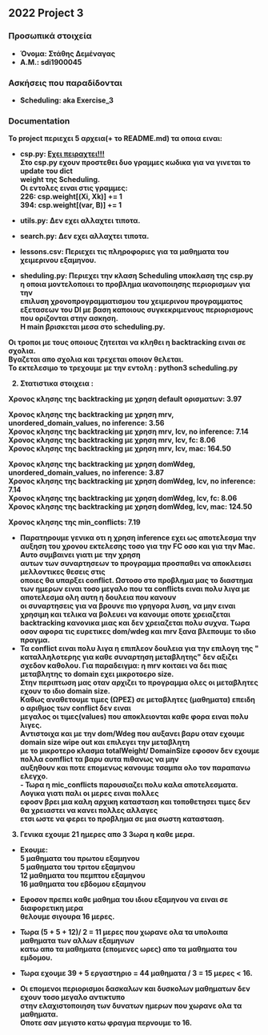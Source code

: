  ## <b>2022 Project 3

### <b>Προσωπικά στοιχεία
- __Όνομα__: Στάθης Δεμέναγας  
- __Α.Μ.__: sdi1900045

  
### <b>Ασκήσεις που παραδίδονται

- Scheduling: aka Exercise_3


### <b>Documentation

To project περιεχει 5 αρχεια(+ το README.md) τα οποια ειναι: 

- csp.py: <u> Eχει πειραχτει!!! </u>   
Στο csp.py εχουν προστεθει δυο γραμμες κωδικα για να γινεται το update του dict  
weight της Scheduling.  
Οι εντολες ειναι στις γραμμες:  
226: csp.weight[(Xi, Xk)] += 1  
394: csp.weight[(var, B)] += 1

- utils.py: Δεν εχει αλλαχτει τιποτα.   
- search.py: Δεν εχει αλλαχτει τιποτα.   

- lessons.csv: Περιεχει τις πληροφοριες για τα μαθηματα του χειμερινου εξαμηνου.

- sheduling.py: Περιεχει την κλαση Scheduling υποκλαση της csp.py  
η οποια μοντελοποιει το προβλημα ικανοποιησης περιορισμων για την  
επιλυση χρονοπρογραμματισμου του χειμερινου προγραμματος εξετασεων
του DI με βαση καποιους συγκεκριμενους περιορισμους που οριζονται 
στην ασκηση.  
Η main βρισκεται μεσα στο scheduling.py.

Οι τροποι με τους οποιους ζητειται να κληθει η backtracking ειναι σε σχολια.  
Βγαζεται απο σχολια και τρεχεται οποιον θελεται.  
Το εκτελεσιμο το τρεχουμε με την εντολη : python3 scheduling.py  


2. Στατιστικα στοιχεια :  
  

Χρονος κλησης της backtracking με χρηση default ορισματων: 3.97

Χρονος κλησης της backtracking με χρηση mrv, unordered_domain_values, no inference: 3.56  
Χρονος κλησης της backtracking με χρηση  mrv, lcv, no inference: 7.14  
Χρονος κλησης της backtracking με χρηση mrv, lcv, fc: 8.06  
Χρονος κλησης της backtracking με χρηση mrv, lcv, mac: 164.50  

Χρονος κλησης της backtracking με χρηση domWdeg, unordered_domain_values, no inference: 3.87  
Χρονος κλησης της backtracking με χρηση  domWdeg, lcv, no inference: 7.14  
Χρονος κλησης της backtracking με χρηση domWdeg, lcv, fc: 8.06  
Χρονος κλησης της backtracking με χρηση domWdeg, lcv, mac: 124.50  

Χρονος κλησης της min_conflicts: 7.19    


 -   Παρατηρουμε γενικα οτι η χρηση inference εχει ως αποτελεσμα την αυξηση του χρονου
    εκτελεσης τοσο για την FC οσο και για την Μac. Αυτο συμβαινει γιατι με την χρηση  
    αυτων των συναρτησεων το προγραμμα προσπαθει να αποκλεισει μελλοντικες θεσεις στις  
    οποιες θα υπαρξει conflict. Ωστοσο στο προβλημα μας το διαστημα των ημερων ειναι τοσο
    μεγαλο που τα conflicts ειναι πολυ λιγα με αποτελεσμα ολη αυτη η δουλεια που κανουν  
    οι συναρτησεις για να βρουνε πιο γρηγορα λυση, να μην ειναι χρησιμη και τελικα να βολευει
    να κανουμε οποτε χρειαζεται backtracking κανονικα μιας και δεν χρειαζεται πολυ συχνα.
    Tωρα οσον αφορα τις ευρετικες dom/wdeg και mrv ξανα βλεπουμε το ιδιο πραγμα.  
   - Τα conflict ειναι πολυ λιγα η επιπλεον δουλεια για την επιλογη της
    " καταλληλοτερης για καθε συναρτηση μεταβλητης" δεν αξιζει σχεδον καθολου.
    Για παραδειγμα: η mrv κοιταει να δει πιας μεταβλητης το domain εχει μικρoτοερο size.  
    Στην περιπτωση μας οταν αρχιζει το προγραμμα ολες οι μεταβλητες εχουν το ιδιο domain size.  
    Kαθως αναθετουμε τιμες (ΩΡΕΣ) σε μεταβλητες (μαθηματα) επειδη ο αριθμος των conflict δεν ειναι  
    μεγαλος οι τιμες(values) που αποκλειονται καθε φορα ειναι πολυ λιγες.  
    Aντιστοιχα και με την dom/Wdeg που αυξανει βαρυ οταν εχουμε domain size wipe out και επιλεγει την μεταβλητη  
    με το μικροτερο κλασμα totalWeight/ DomainSize εφοσον δεν εχουμε πολλα comflict τα βαρυ αυτα πιθανως να μην  
    αυξηθουν και ποτε επομενως κανουμε τσαμπα ολο τον παραπανω ελεγχο.  
    - Τωρα η mic_conflicts παρουσιαζει πολυ καλα αποτελεσματα. Λογικα γιατι παλι οι μερες ειναι πολλες  
    εφοσν βρει μια καλη αρχικη κατασταση και τοποθετησει τιμες δεν θα χρειαστει να κανει πολλες αλλαγες  
    ετσι ωστε να φερει το προβλημα σε μια σωστη κατασταση.  


3.    
    Γενικα εχουμε 21 ημερες απο 3 3ωρα η καθε μερα.  
- Exουμε:  
    5 μαθηματα του πρωτου εξαμηνου      
    5 μαθηματα του τριτου εξαμηνου  
    12 μαθηματα του πεμπτου εξαμηνου     
    16 μαθηματα του εβδομου εξαμηνου  

- Εφοσον πρεπει καθε μαθημα του ιδιου εξαμηνου να ειναι σε διαφορετικη μερα   
  θελουμε σιγουρα 16 μερες.  
- Τωρα (5 + 5 + 12)/ 2 = 11 μερες που χωρανε ολα τα υπολοιπα μαθηματα των αλλων εξαμηνων  
  κατω απο τα μαθηματα (επομενες ωρες) απο τα μαθηματα του εμδομου.
- Τωρα εχουμε 39 + 5 εργαστηριο = 44 μαθηματα / 3 = 15 μερες < 16. 
- Οι επομενοι περιορισμοι δασκαλων και δυσκολων μαθηματων δεν εχουν τοσο μεγαλο αντικτυπο  
  στην ελαχιστοποιηση των δυνατων ημερων που χωρανε ολα τα μαθηματα.  
  Οποτε σαν μεγιστο κατω φραγμα περνουμε το 16.


  


